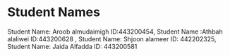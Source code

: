 # Student Names


Student Name: Aroob almudaimigh ID:443200454, Student Name :Athbah alaliwei ID:443200628 , Student Name: Shjoon alameer ID: 442202325, Student Name: Jaida Alfadda ID: 443200581


